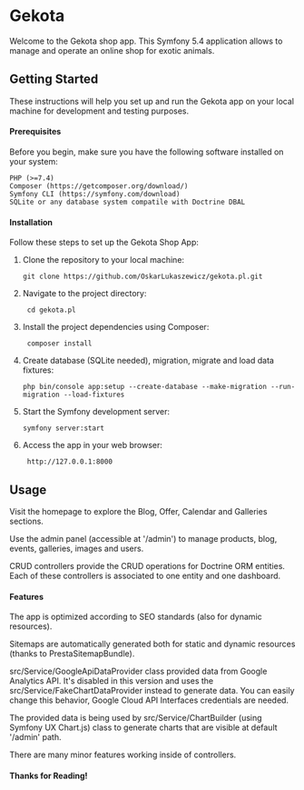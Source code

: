 <h1>Gekota</h1>

Welcome to the Gekota shop app. This Symfony 5.4 application allows to manage and operate an online shop for exotic animals.

<h2>Getting Started</h2>

These instructions will help you set up and run the Gekota app on your local machine for development and testing purposes.

<h4>Prerequisites</h4>

Before you begin, make sure you have the following software installed on your system:

    PHP (>=7.4)
    Composer (https://getcomposer.org/download/)
    Symfony CLI (https://symfony.com/download)
    SQLite or any database system compatile with Doctrine DBAL

<h4>Installation</h4>

Follow these steps to set up the Gekota Shop App:

1. Clone the repository to your local machine:
   
       git clone https://github.com/OskarLukaszewicz/gekota.pl.git
   
2. Navigate to the project directory:

        cd gekota.pl

3. Install the project dependencies using Composer:

        composer install

4. Create database (SQLite needed), migration, migrate and load data fixtures:

       php bin/console app:setup --create-database --make-migration --run-migration --load-fixtures

5. Start the Symfony development server:

       symfony server:start

6. Access the app in your web browser:

        http://127.0.0.1:8000

<h2>Usage</h2>

Visit the homepage to explore the Blog, Offer, Calendar and Galleries sections.

Use the admin panel (accessible at '/admin') to manage products, blog, events, galleries, images and users.

CRUD controllers provide the CRUD operations for Doctrine ORM entities. Each of these controllers is associated to one entity and one dashboard.

<h4>Features</h4>

The app is optimized according to SEO standards (also for dynamic resources).

Sitemaps are automatically generated both for static and dynamic resources (thanks to PrestaSitemapBundle).

src/Service/GoogleApiDataProvider class provided data from Google Analytics API. It's disabled in this version and uses the src/Service/FakeChartDataProvider instead to generate data. You can easily change this behavior, Google Cloud API Interfaces credentials are needed.

The provided data is being used by src/Service/ChartBuilder (using Symfony UX Chart.js) class to generate charts that are visible at default '/admin' path.

There are many minor features working inside of controllers. 




<h4>Thanks for Reading!<h4>
